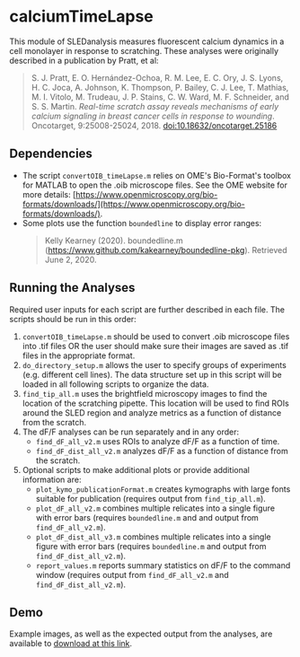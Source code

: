 # calciumTimeLapse
This module of SLEDanalysis measures fluorescent calcium dynamics in a cell monolayer in response to scratching.  These analyses were originally described in a publication by Pratt, et al:
> S. J. Pratt, E. O. Hernández-Ochoa, R. M. Lee, E. C. Ory, J. S. Lyons, H. C. Joca, A. Johnson, K. Thompson, P. Bailey, C. J. Lee, T. Mathias, M. I. Vitolo, M. Trudeau, J. P. Stains, C. W. Ward, M. F. Schneider, and S. S. Martin. _Real-time scratch assay reveals mechanisms of early calcium signaling in breast cancer cells in response to wounding_. Oncotarget, 9:25008-25024, 2018. [doi:10.18632/oncotarget.25186](http://dx.doi.org/10.18632/oncotarget.25186)

## Dependencies
- The script `convertOIB_timeLapse.m` relies on OME's Bio-Format's toolbox for MATLAB to open the .oib microscope files.  See the OME website for more details: [https://www.openmicroscopy.org/bio-formats/downloads/](https://www.openmicroscopy.org/bio-formats/downloads/).
- Some plots use the function `boundedline` to display error ranges: 
    > Kelly Kearney (2020). boundedline.m (https://www.github.com/kakearney/boundedline-pkg). Retrieved June 2, 2020.

## Running the Analyses
Required user inputs for each script are further described in each file.  The scripts should be run in this order:
1. `convertOIB_timeLapse.m` should be used to convert .oib microscope files into .tif files OR the user should make sure their images are saved as .tif files in the appropriate format.
2. `do_directory_setup.m` allows the user to specify groups of experiments (e.g. different cell lines).  The data structure set up in this script will be loaded in all following scripts to organize the data.
3. `find_tip_all.m` uses the brightfield microscopy images to find the location of the scratching pipette.  This location will be used to find ROIs around the SLED region and analyze metrics as a function of distance from the scratch.
4. The dF/F analyses can be run separately and in any order:
    * `find_dF_all_v2.m` uses ROIs to analyze dF/F as a function of time.
    * `find_dF_dist_all_v2.m` analyzes dF/F as a function of distance from the scratch.
5. Optional scripts to make additional plots or provide additional information are:
    * `plot_kymo_publicationFormat.m` creates kymographs with large fonts suitable for publication (requires output from `find_tip_all.m`).
    * `plot_dF_all_v2.m` combines multiple relicates into a single figure with error bars (requires `boundedline.m` and and output from `find_dF_all_v2.m`).
    * `plot_dF_dist_all_v3.m` combines multiple relicates into a single figure with error bars (requires `boundedline.m` and output from `find_dF_dist_all_v2.m`).
    * `report_values.m` reports summary statistics on dF/F to the command window (requires output from `find_dF_all_v2.m` and `find_dF_dist_all_v2.m`).

## Demo
Example images, as well as the expected output from the analyses, are available to [download at this link](https://drive.google.com/open?id=1vJPFLyV_lPtSy1lvhVsndyrbKgiUpFOa).
